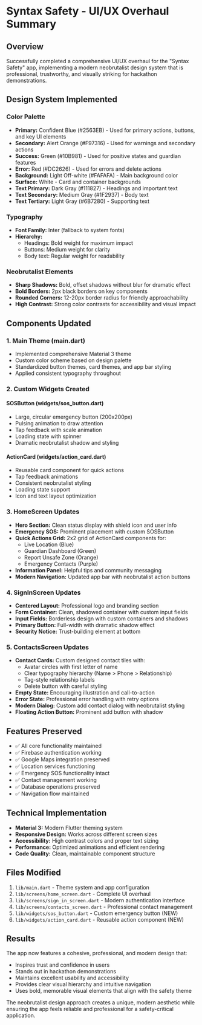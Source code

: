 # Syntax Safety - UI/UX Overhaul Summary

## Overview
Successfully completed a comprehensive UI/UX overhaul for the "Syntax Safety" app, implementing a modern neobrutalist design system that is professional, trustworthy, and visually striking for hackathon demonstrations.

## Design System Implemented

### Color Palette
- **Primary:** Confident Blue (#2563EB) - Used for primary actions, buttons, and key UI elements
- **Secondary:** Alert Orange (#F97316) - Used for warnings and secondary actions
- **Success:** Green (#10B981) - Used for positive states and guardian features
- **Error:** Red (#DC2626) - Used for errors and delete actions
- **Background:** Light Off-white (#FAFAFA) - Main background color
- **Surface:** White - Card and container backgrounds
- **Text Primary:** Dark Gray (#111827) - Headings and important text
- **Text Secondary:** Medium Gray (#1F2937) - Body text
- **Text Tertiary:** Light Gray (#6B7280) - Supporting text

### Typography
- **Font Family:** Inter (fallback to system fonts)
- **Hierarchy:** 
  - Headings: Bold weight for maximum impact
  - Buttons: Medium weight for clarity
  - Body text: Regular weight for readability

### Neobrutalist Elements
- **Sharp Shadows:** Bold, offset shadows without blur for dramatic effect
- **Bold Borders:** 2px black borders on key components
- **Rounded Corners:** 12-20px border radius for friendly approachability
- **High Contrast:** Strong color contrasts for accessibility and visual impact

## Components Updated

### 1. Main Theme (main.dart)
- Implemented comprehensive Material 3 theme
- Custom color scheme based on design palette
- Standardized button themes, card themes, and app bar styling
- Applied consistent typography throughout

### 2. Custom Widgets Created

#### SOSButton (widgets/sos_button.dart)
- Large, circular emergency button (200x200px)
- Pulsing animation to draw attention
- Tap feedback with scale animation
- Loading state with spinner
- Dramatic neobrutalist shadow and styling

#### ActionCard (widgets/action_card.dart)
- Reusable card component for quick actions
- Tap feedback animations
- Consistent neobrutalist styling
- Loading state support
- Icon and text layout optimization

### 3. HomeScreen Updates
- **Hero Section:** Clean status display with shield icon and user info
- **Emergency SOS:** Prominent placement with custom SOSButton
- **Quick Actions Grid:** 2x2 grid of ActionCard components for:
  - Live Location (Blue)
  - Guardian Dashboard (Green)
  - Report Unsafe Zone (Orange)
  - Emergency Contacts (Purple)
- **Information Panel:** Helpful tips and community messaging
- **Modern Navigation:** Updated app bar with neobrutalist action buttons

### 4. SignInScreen Updates
- **Centered Layout:** Professional logo and branding section
- **Form Container:** Clean, shadowed container with custom input fields
- **Input Fields:** Borderless design with custom containers and shadows
- **Primary Button:** Full-width with dramatic shadow effect
- **Security Notice:** Trust-building element at bottom

### 5. ContactsScreen Updates
- **Contact Cards:** Custom designed contact tiles with:
  - Avatar circles with first letter of name
  - Clear typography hierarchy (Name > Phone > Relationship)
  - Tag-style relationship labels
  - Delete button with careful styling
- **Empty State:** Encouraging illustration and call-to-action
- **Error State:** Professional error handling with retry options
- **Modern Dialog:** Custom add contact dialog with neobrutalist styling
- **Floating Action Button:** Prominent add button with shadow

## Features Preserved
- ✅ All core functionality maintained
- ✅ Firebase authentication working
- ✅ Google Maps integration preserved
- ✅ Location services functioning
- ✅ Emergency SOS functionality intact
- ✅ Contact management working
- ✅ Database operations preserved
- ✅ Navigation flow maintained

## Technical Implementation
- **Material 3:** Modern Flutter theming system
- **Responsive Design:** Works across different screen sizes
- **Accessibility:** High contrast colors and proper text sizing
- **Performance:** Optimized animations and efficient rendering
- **Code Quality:** Clean, maintainable component structure

## Files Modified
1. `lib/main.dart` - Theme system and app configuration
2. `lib/screens/home_screen.dart` - Complete UI overhaul
3. `lib/screens/sign_in_screen.dart` - Modern authentication interface
4. `lib/screens/contacts_screen.dart` - Professional contact management
5. `lib/widgets/sos_button.dart` - Custom emergency button (NEW)
6. `lib/widgets/action_card.dart` - Reusable action component (NEW)

## Results
The app now features a cohesive, professional, and modern design that:
- Inspires trust and confidence in users
- Stands out in hackathon demonstrations
- Maintains excellent usability and accessibility
- Provides clear visual hierarchy and intuitive navigation
- Uses bold, memorable visual elements that align with the safety theme

The neobrutalist design approach creates a unique, modern aesthetic while ensuring the app feels reliable and professional for a safety-critical application.

